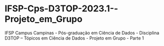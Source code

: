 # IFSP-Cps-D3TOP-2023.1--Projeto_em_Grupo
IFSP Campus Campinas - Pós-graduação em Ciência de Dados - Disciplina D3TOP – Tópicos em Ciência de Dados - Projeto em Grupo - Parte 1
